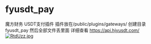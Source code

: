 # fyusdt_pay
魔方财务 USDT支付插件
插件放在/public/plugins/gateways/
创建目录fyusdt_pay
然后全部文件丢里面
详细查看
https://api.hjyusdt.com/
<br>
<a href="https://api.hjyusdt.com/"><img src="https://www.helloimg.com/images/2022/04/11/RtdUzz.th.jpg" alt="RtdUzz.jpg" border="0" /></a>
